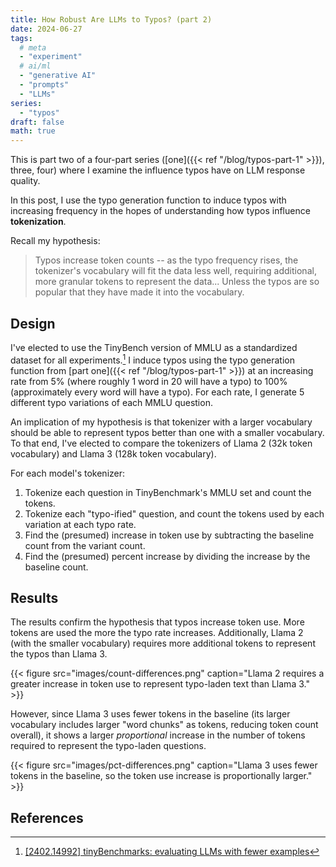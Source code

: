 ```yaml
---
title: How Robust Are LLMs to Typos? (part 2)
date: 2024-06-27
tags:
  # meta
  - "experiment"
  # ai/ml
  - "generative AI"
  - "prompts"
  - "LLMs"
series:
  - "typos"
draft: false
math: true
---
```


This is part two of a four-part series ([one]({{< ref "/blog/typos-part-1" >}}), three, four) where I examine the
influence typos have on LLM response quality.

In this post, I use the typo generation function to induce typos with increasing frequency in the hopes of
understanding how typos influence **tokenization**.

Recall my hypothesis:

> Typos increase token counts -- as the typo frequency rises, the tokenizer's vocabulary will fit the data less well,
> requiring additional, more granular tokens to represent the data... Unless the typos are so popular that they have
> made it into the vocabulary.

## Design

I've elected to use the TinyBench version of MMLU as a standardized dataset for all experiments.[^tinybench] I induce
typos using the typo generation function from [part one]({{< ref "/blog/typos-part-1" >}}) at an increasing rate from
5% (where roughly 1 word in 20 will have a typo) to 100% (approximately every word will have a typo). For each rate, I
generate 5 different typo variations of each MMLU question.

An implication of my hypothesis is that tokenizer with a larger vocabulary should be able to represent typos better
than one with a smaller vocabulary. To that end, I've elected to compare the tokenizers of Llama 2 (32k token
vocabulary) and Llama 3 (128k token vocabulary).

For each model's tokenizer:

1. Tokenize each question in TinyBenchmark's MMLU set and count the tokens.
2. Tokenize each "typo-ified" question, and count the tokens used by each variation at each typo rate.
3. Find the (presumed) increase in token use by subtracting the baseline count from the variant count.
4. Find the (presumed) percent increase by dividing the increase by the baseline count.

## Results

The results confirm the hypothesis that typos increase token use. More tokens are used the more the typo rate
increases. Additionally, Llama 2 (with the smaller vocabulary) requires more additional tokens to represent the typos
than Llama 3.

{{< figure
  src="images/count-differences.png"
  caption="Llama 2 requires a greater increase in token use to represent typo-laden text than Llama 3." >}}

However, since Llama 3 uses fewer tokens in the baseline (its larger vocabulary includes larger "word chunks" as
tokens, reducing token count overall), it shows a larger _proportional_ increase in the number of tokens required to
represent the typo-laden questions.

{{< figure
  src="images/pct-differences.png"
  caption="Llama 3 uses fewer tokens in the baseline, so the token use increase is proportionally larger." >}}

## References

[^tinybench]: [[2402.14992] tinyBenchmarks: evaluating LLMs with fewer examples](https://arxiv.org/abs/2402.14992)
